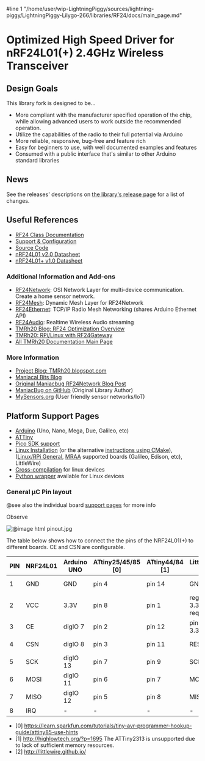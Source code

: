 #line 1 "/home/user/wip-LightningPiggy/sources/lightning-piggy/LightningPiggy-Lilygo-266/libraries/RF24/docs/main_page.md"
# Optimized High Speed Driver for nRF24L01(+) 2.4GHz Wireless Transceiver

## Design Goals

This library fork is designed to be...

- More compliant with the manufacturer specified operation of the chip, while allowing advanced users
  to work outside the recommended operation.
- Utilize the capabilities of the radio to their full potential via Arduino
- More reliable, responsive, bug-free and feature rich
- Easy for beginners to use, with well documented examples and features
- Consumed with a public interface that's similar to other Arduino standard libraries

## News

See the releases' descriptions on
[the library's release page](http://github.com/nRF24/RF24/releases) for a list of
changes.

## Useful References

- [RF24 Class Documentation](classRF24.html)
- [Support & Configuration](pages.html)
- [Source Code](https://github.com/nRF24/RF24/)
- [nRF24L01 v2.0 Datasheet](http://github.com/nRF24/RF24/raw/master/datasheets/nRF24L01_datasheet_v2.pdf)
- [nRF24L01+ v1.0 Datasheet](http://github.com/nRF24/RF24/raw/master/datasheets/nRF24L01P_datasheet_v1.pdf)

### Additional Information and Add-ons

- [RF24Network](http://nRF24.github.io/RF24Network): OSI Network Layer for multi-device communication. Create a home sensor network.
- [RF24Mesh](http://nRF24.github.io/RF24Mesh): Dynamic Mesh Layer for RF24Network
- [RF24Ethernet](http://nRF24.github.io/RF24Ethernet): TCP/IP Radio Mesh Networking (shares Arduino Ethernet API)
- [RF24Audio](http://nRF24.github.io/RF24Audio): Realtime Wireless Audio streaming
- [TMRh20 Blog: RF24 Optimization Overview](http://tmrh20.blogspot.com/2014/03/high-speed-data-transfers-and-wireless.html)
- [TMRh20: RPi/Linux with RF24Gateway](http://tmrh20.blogspot.com/2016/08/raspberry-pilinux-with-nrf24l01.html)
- [All TMRh20 Documentation Main Page](http://tmrh20.github.io/)

### More Information

- [Project Blog: TMRh20.blogspot.com](http://TMRh20.blogspot.com)
- [Maniacal Bits Blog](http://maniacalbits.blogspot.ca/)
- [Original Maniacbug RF24Network Blog Post](https://maniacbug.wordpress.com/2012/03/30/rf24network/)
- [ManiacBug on GitHub](https://github.com/maniacbug/RF24) (Original Library Author)
- [MySensors.org](http://www.mysensors.org/) (User friendly sensor networks/IoT)

## Platform Support Pages

- [Arduino](md_docs_arduino.html) (Uno, Nano, Mega, Due, Galileo, etc)
- [ATTiny](md_docs_attiny.html)
- [Pico SDK support](md_docs_pico_sdk.html)
- [Linux Installation](md_docs_linux_install.html) (or the alternative [instructions using CMake](md_docs_using_cmake.html)),
  ([Linux/RPi General](md_docs_rpi_general.html), [MRAA](md_docs_mraa.html) supported boards (Galileo, Edison, etc), LittleWire)
- [Cross-compilation](md_docs_cross_compile.html) for linux devices
- [Python wrapper](md_docs_python_wrapper.html) available for Linux devices

### General µC Pin layout

@see also the individual board [support pages](pages.html) for more info

Observe

![
    @image html pinout.jpg
    ](https://github.com/nRF24/RF24/blob/master/images/pinout.jpg)

The table below shows how to connect the the pins of the NRF24L01(+) to different boards.
CE and CSN are configurable.

| PIN | NRF24L01 | Arduino UNO | ATtiny25/45/85 [0] | ATtiny44/84 [1] | LittleWire [2]          | RPI        | RPi -P1 Connector |
| --- | -------- | ----------- | ------------------ | --------------- | ----------------------- | ---------- | ----------------- |
| 1   | GND      | GND         | pin 4              | pin 14          | GND                     | rpi-gnd    | (25)              |
| 2   | VCC      | 3.3V        | pin 8              | pin 1           | regulator 3.3V required | rpi-3v3    | (17)              |
| 3   | CE       | digIO 7     | pin 2              | pin 12          | pin to 3.3V             | rpi-gpio22 | (15)              |
| 4   | CSN      | digIO 8     | pin 3              | pin 11          | RESET                   | rpi-gpio8  | (24)              |
| 5   | SCK      | digIO 13    | pin 7              | pin 9           | SCK                     | rpi-sckl   | (23)              |
| 6   | MOSI     | digIO 11    | pin 6              | pin 7           | MOSI                    | rpi-mosi   | (19)              |
| 7   | MISO     | digIO 12    | pin 5              | pin 8           | MISO                    | rpi-miso   | (21)              |
| 8   | IRQ      | -           | -                  | -               | -                       | -          | -                 |

- [0] https://learn.sparkfun.com/tutorials/tiny-avr-programmer-hookup-guide/attiny85-use-hints
- [1] http://highlowtech.org/?p=1695 The ATTiny2313 is unsupported due to lack of sufficient memory resources.
- [2] http://littlewire.github.io/
